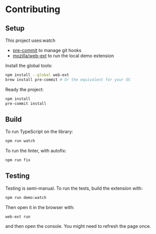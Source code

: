 # Contributing

## Setup

This project uses:watch

- [pre-commit](https://pre-commit.com/) to manage git hooks
- [mozilla/web-ext](https://github.com/mozilla/web-ext) to run the local demo extension

Install the global tools:

```sh
npm install --global web-ext
brew install pre-commit # Or the equivalent for your OS
```

Ready the project:

```sh
npm install
pre-commit install
```

## Build

To run TypeScript on the library:

```sh
npm run watch
```

To run the linter, with autofix:

```sh
npm run fix
```

## Testing

Testing is semi-manual. To run the tests, build the extension with:

```sh
npm run demo:watch
```

Then open it in the browser with:

```Sh
web-ext run
```

and then open the console. You might need to refresh the page once.
